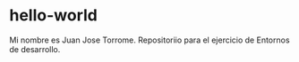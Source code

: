 # hello-world
Mi nombre es Juan Jose Torrome.
Repositoriio para el ejercicio de Entornos de desarrollo.
